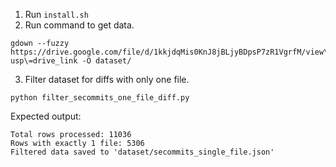 1. Run `install.sh`
2. Run command to get data.

```
gdown --fuzzy https://drive.google.com/file/d/1kkjdqMis0KnJ8jBLjyBDpsP7zR1VgrfM/view\?usp\=drive_link -O dataset/
```

3. Filter dataset for diffs with only one file.
```
python filter_secommits_one_file_diff.py 
```
Expected output:
```
Total rows processed: 11036
Rows with exactly 1 file: 5306
Filtered data saved to 'dataset/secommits_single_file.json'
```